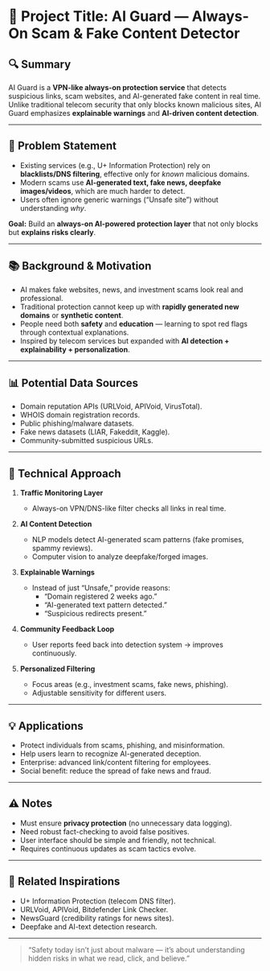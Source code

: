 # 🧠 Project Title: AI Guard — Always-On Scam & Fake Content Detector

## 🔍 Summary
AI Guard is a **VPN-like always-on protection service** that detects suspicious links, scam websites, and AI-generated fake content in real time.  
Unlike traditional telecom security that only blocks known malicious sites, AI Guard emphasizes **explainable warnings** and **AI-driven content detection**.

---

## 🎯 Problem Statement
- Existing services (e.g., U+ Information Protection) rely on **blacklists/DNS filtering**, effective only for *known* malicious domains.  
- Modern scams use **AI-generated text, fake news, deepfake images/videos**, which are much harder to detect.  
- Users often ignore generic warnings (“Unsafe site”) without understanding *why*.  

**Goal:** Build an **always-on AI-powered protection layer** that not only blocks but **explains risks clearly**.

---

## 📚 Background & Motivation
- AI makes fake websites, news, and investment scams look real and professional.  
- Traditional protection cannot keep up with **rapidly generated new domains** or **synthetic content**.  
- People need both **safety** and **education** — learning to spot red flags through contextual explanations.  
- Inspired by telecom services but expanded with **AI detection + explainability + personalization**.

---

## 📊 Potential Data Sources
- Domain reputation APIs (URLVoid, APIVoid, VirusTotal).  
- WHOIS domain registration records.  
- Public phishing/malware datasets.  
- Fake news datasets (LIAR, Fakeddit, Kaggle).  
- Community-submitted suspicious URLs.  

---

## 🧪 Technical Approach
1. **Traffic Monitoring Layer**  
   - Always-on VPN/DNS-like filter checks all links in real time.  

2. **AI Content Detection**  
   - NLP models detect AI-generated scam patterns (fake promises, spammy reviews).  
   - Computer vision to analyze deepfake/forged images.  

3. **Explainable Warnings**  
   - Instead of just “Unsafe,” provide reasons:  
     - “Domain registered 2 weeks ago.”  
     - “AI-generated text pattern detected.”  
     - “Suspicious redirects present.”  

4. **Community Feedback Loop**  
   - User reports feed back into detection system → improves continuously.  

5. **Personalized Filtering**  
   - Focus areas (e.g., investment scams, fake news, phishing).  
   - Adjustable sensitivity for different users.  

---

## 💡 Applications
- Protect individuals from scams, phishing, and misinformation.  
- Help users learn to recognize AI-generated deception.  
- Enterprise: advanced link/content filtering for employees.  
- Social benefit: reduce the spread of fake news and fraud.  

---

## ⚠️ Notes
- Must ensure **privacy protection** (no unnecessary data logging).  
- Need robust fact-checking to avoid false positives.  
- User interface should be simple and friendly, not technical.  
- Requires continuous updates as scam tactics evolve.  

---

## 🔗 Related Inspirations
- U+ Information Protection (telecom DNS filter).  
- URLVoid, APIVoid, Bitdefender Link Checker.  
- NewsGuard (credibility ratings for news sites).  
- Deepfake and AI-text detection research.  

---

> “Safety today isn’t just about malware — it’s about understanding hidden risks in what we read, click, and believe.”
